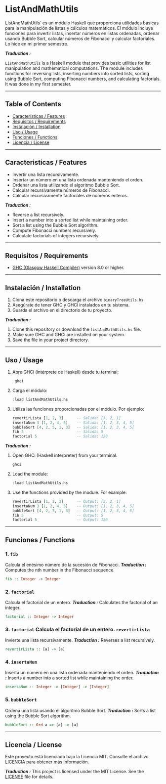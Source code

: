 # ListAndMathUtils

ListAndMathUtils` es un módulo Haskell que proporciona utilidades básicas para la manipulación de listas y cálculos matemáticos. El módulo incluye funciones para invertir listas, insertar números en listas ordenadas, ordenar usando Bubble Sort, calcular números de Fibonacci y calcular factoriales. Lo hice en mi primer semestre.

***Traduction :***

`ListAndMathUtils` is a Haskell module that provides basic utilities for list manipulation and mathematical computations. The module includes functions for reversing lists, inserting numbers into sorted lists, sorting using Bubble Sort, computing Fibonacci numbers, and calculating factorials. It was done in my first semester.

---

## Table of Contents

- [Características / Features](#caracteristicas--features)
- [Requisitos / Requirements](#requisitos--requirements)
- [Instalación / Installation](#instalación--installation)
- [Uso / Usage](#uso--usage)
- [Funciones / Functions](#funciones--functions)
- [Licencia / License](#licencia--license)

---

## Caracteristicas / Features

- Invertir una lista recursivamente.
- Insertar un número en una lista ordenada manteniendo el orden.
- Ordenar una lista utilizando el algoritmo Bubble Sort.
- Calcular recursivamente números de Fibonacci.
- Calcular recursivamente factoriales de números enteros.

***Traduction :***  

- Reverse a list recursively.
- Insert a number into a sorted list while maintaining order.
- Sort a list using the Bubble Sort algorithm.
- Compute Fibonacci numbers recursively.
- Calculate factorials of integers recursively.

---

## Requisitos / Requirements

- [GHC (Glasgow Haskell Compiler)](https://www.haskell.org/ghc/) version 8.0 or higher.

---

## Instalación / Installation

1. Clona este repositorio o descarga el archivo `binaryTreeUtils.hs`.
2. Asegúrate de tener GHC y GHCi instalados en tu sistema.
3. Guarda el archivo en el directorio de tu proyecto.

***Traduction :***

1. Clone this repository or download the `listAndMathUtils.hs` file.
2. Make sure GHC and GHCi are installed on your system.
3. Save the file in your project directory.

---


## Uso / Usage

1. Abre GHCi (intérprete de Haskell) desde tu terminal:
   ```bash
    ghci
    ```
2. Carga el módulo:
   ```haskell
   :load listAndMathUtils.hs
    ```
3. Utiliza las funciones proporcionadas por el módulo. Por ejemplo:
    ```haskell
    revertirLista [1, 2, 3]      -- Salida: [3, 2, 1]
    insertaNum 3 [1, 2, 4, 5]    -- Salida: [1, 2, 3, 4, 5]
    bubbleSort [4, 2, 5, 1, 3]   -- Salida: [1, 2, 3, 4, 5]
    fib 5                        -- Salida: 5
    factorial 5                  -- Salida: 120
    ```

***Traduction :***

1. Open GHCi (Haskell interpreter) from your terminal:
   ```bash
   ghci
   ```
2. Load the module:
   ```haskell
   :load listAndMathUtils.hs
   ```
3. Use the functions provided by the module. For example:
   ```haskell
   revertirLista [1, 2, 3]      -- Output: [3, 2, 1]
   insertaNum 3 [1, 2, 4, 5]    -- Output: [1, 2, 3, 4, 5]
   bubbleSort [4, 2, 5, 1, 3]   -- Output: [1, 2, 3, 4, 5]
   fib 5                        -- Output: 5
   factorial 5                  -- Output: 120
   ```
---

## Funciones / Functions

### 1. `fib`
 Calcula el enésimo número de la sucesión de Fibonacci. ***Traduction :*** Computes the nth number in the Fibonacci sequence.
   ```haskell
 fib :: Integer -> Integer
 ```

### 2. `factorial` 
 Calcula el factorial de un entero. ***Traduction :*** Calculates the factorial of an integer.
   ```haskell
 factorial :: Integer -> Integer
 ```

### 3. `factorial` Calcula el factorial de un entero. `revertirLista`
 Invierte una lista recursivamente. ***Traduction :*** Reverses a list recursively.
   ```haskell
 revertirLista :: [a] -> [a]
 ```

### 4. `insertaNum` 
 Inserta un número en una lista ordenada manteniendo el orden. ***Traduction :*** Inserts a number into a sorted list while maintaining the order.
   ```haskell
 insertaNum :: Integer -> [Integer] -> [Integer]
 ```

### 5. `bubbleSort`
 Ordena una lista usando el algoritmo Bubble Sort. ***Traduction :*** Sorts a list using the Bubble Sort algorithm.
   ```haskell
 bubbleSort :: Ord a => [a] -> [a]
 ```

---

## Licencia / License
Este proyecto está licenciado bajo la Licencia MIT. Consulte el archivo [LICENCIA](LICENCIA) para obtener más información.

***Traduction :***
This project is licensed under the MIT License. See the [LICENSE](LICENSE) file for details.
